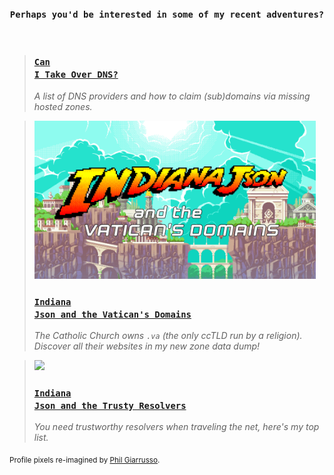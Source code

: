 <!--<p align=center><img src="json_x5.png" width=500>-->
<!--<h3 align=center><code>Well, here I am back in the rainforest.</code></h3></p>
<img src="rainforest.gif">-->
<h3 align=center><code>Perhaps you'd be interested in some of my recent adventures?</code></h3></p>
 <p><a target="_blank" href="https://github.com/libertalialtd/trusty-resolvers#readme"></a><br>

   > <a href="https://github.com/libertalialtd/can-i-take-over-dns#readme"><h3><code>Can I Take Over DNS?</code></h3></a><i>A list of DNS providers and how to claim (sub)domains via missing hosted zones.</i>
   </p>
   
   > <a href="https://github.com/indianajson/va-zone#readme"><img src='vatican.gif' width="450px"/><h3><code>Indiana Json and the Vatican's Domains</code></h3></a><i>The Catholic Church owns `.va` (the only ccTLD run by a religion). Discover all their websites in my new zone data dump!</i>

 
  > <a href="https://github.com/libertalialtd/trusty-resolvers#readme"><img src='https://raw.githubusercontent.com/indianajson/trusty-resolvers/master/cave.jpg' width="450px"/><h3><code>Indiana Json and the Trusty Resolvers</code></h3></a><i>You need trustworthy resolvers when traveling the net, here's my top list.</i>
   </p>
<sub>Profile pixels re-imagined by <a href="https://dribbble.com/shots/4426261-Indy-Re-Draw" target="_blank">Phil Giarrusso</a>.</sub>
